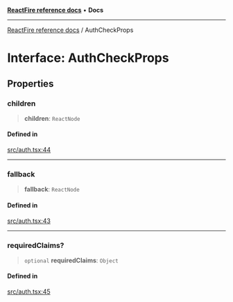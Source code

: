 [**ReactFire reference docs**](../README.md) • **Docs**

***

[ReactFire reference docs](../README.md) / AuthCheckProps

# Interface: AuthCheckProps

## Properties

### children

> **children**: `ReactNode`

#### Defined in

[src/auth.tsx:44](https://github.com/Synapski/reactfire/blob/main/src/auth.tsx#L44)

***

### fallback

> **fallback**: `ReactNode`

#### Defined in

[src/auth.tsx:43](https://github.com/Synapski/reactfire/blob/main/src/auth.tsx#L43)

***

### requiredClaims?

> `optional` **requiredClaims**: `Object`

#### Defined in

[src/auth.tsx:45](https://github.com/Synapski/reactfire/blob/main/src/auth.tsx#L45)
